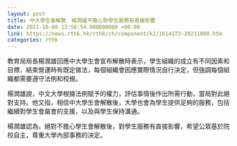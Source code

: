 ```yaml
---
layout: post
title: 中大學生會解散　楊潤雄不擔心對學生服務有直接影響
date: 2021-10-08 13:56:54.000000000 +08:00
link: https://news.rthk.hk/rthk/ch/component/k2/1614173-20211008.htm
categories: rthk
---
```


教育局局長楊潤雄回應中大學生會宣布解散時表示，學生組織的成立有不同因素和目標，結束營運時有既定做法，每個組織會因應實際情況自行決定，但強調每個組織都需要遵守法例和校規。

楊潤雄說，中文大學根據法例賦予的權力，評估事情後作出所需行動，當局對此絕對支持。他又指，相信中大學生會解散後，大學也會為學生提供足夠的服務，包括繼續對學生會屬會的支援，以及與學生保持溝通。

楊潤雄認為，絕對不擔心學生會解散後，對學生服務有直接影響，希望公眾基於院校自主，尊重大學內部事務的決定。
